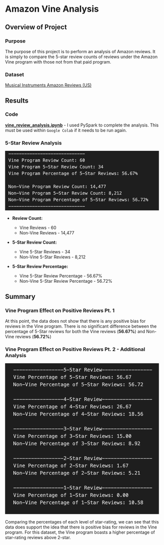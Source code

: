 # Amazon Vine Analysis

## Overview of Project

### Purpose

The purpose of this project is to perform an analysis of Amazon reviews. It is simply to compare the 5-star review counts of reviews under the Amazon Vine program with those not from that paid program.

### Dataset

[Musical Instruments Amazon Reviews (US)](https://s3.amazonaws.com/amazon-reviews-pds/tsv/amazon_reviews_us_Musical_Instruments_v1_00.tsv.gz)

## Results

### Code

**[vine_review_analysis.ipynb](./vine_review_analysis.ipynb)** - I used PySpark to complete the analysis. This must be used within `Google Colab` if it needs to be run again.

### 5-Star Review Analysis

![vine_review_summary](img/vine_review_summary.png)

- **Review Count:**
  - Vine Reviews - 60
  - Non-Vine Reviews - 14,477

- **5-Star Review Count:**
  - Vine 5-Star Reviews - 34
  - Non-Vine 5-Star Reviews - 8,212

- **5-Star Review Percentage:**
  - Vine 5-Star Review Percentage - 56.67%
  - Non-Vine 5-Star Review Percentage - 56.72%


## Summary

### Vine Program Effect on Positive Reviews Pt. 1

At this point, the data does not show that there is any positive bias for reviews in the Vine program. There is no significant difference between the percentage of 5-Star reviews for both the Vine reviews (**56.67%**) and Non-Vine reviews (**56.72%**)

### Vine Program Effect on Positive Reviews Pt. 2 - Additional Analysis

![all_stars_summary](img/all_stars_summary.png)

Comparing the percentages of each level of star-rating, we can see that this data does support the idea that there is positive bias for reviews in the Vine program. For this dataset, the Vine program boasts a higher percentage of star-rating reviews above 2-star.
